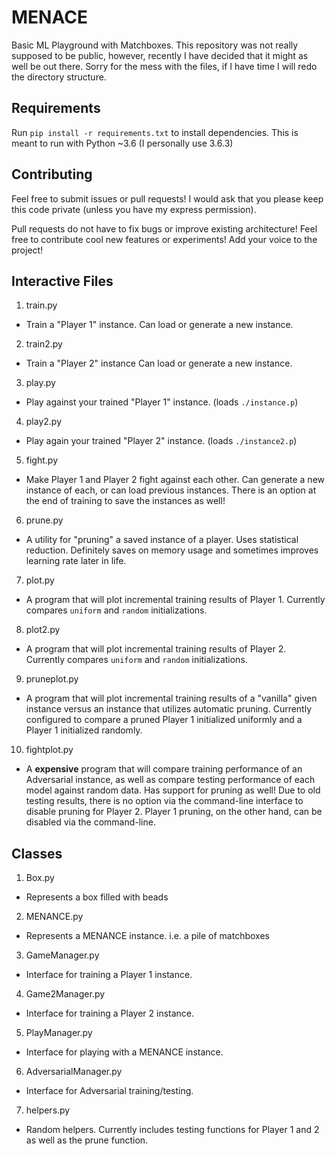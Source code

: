 # MENACE
Basic ML Playground with Matchboxes. This repository was not really supposed to be public, however, recently I have decided that it might as well be out there. Sorry for the mess with the files, if I have time I will redo the directory structure.

## Requirements
Run `pip install -r requirements.txt` to install dependencies.
This is meant to run with Python ~3.6 (I personally use 3.6.3)

## Contributing
Feel free to submit issues or pull requests! I would ask that you please keep this code private (unless you have my express permission).

Pull requests do not have to fix bugs or improve existing architecture! Feel free to contribute cool new features or experiments! Add your voice to the project!

## Interactive Files
1. train.py
  - Train a "Player 1" instance. Can load or generate a new instance.
2. train2.py
  - Train a "Player 2" instance Can load or generate a new instance.
3. play.py
  - Play against your trained "Player 1" instance. (loads `./instance.p`)
4. play2.py
  - Play again your trained "Player 2" instance. (loads `./instance2.p`)
5. fight.py
  - Make Player 1 and Player 2 fight against each other. Can generate a new instance of each, or can load previous instances. There is an option at the end of training to save the instances as well!
6. prune.py
  - A utility for "pruning" a saved instance of a player. Uses statistical reduction. Definitely saves on memory usage and sometimes improves learning rate later in life.
7. plot.py
  - A program that will plot incremental training results of Player 1. Currently compares `uniform` and `random` initializations.
8. plot2.py
  - A program that will plot incremental training results of Player 2. Currently compares `uniform` and `random` initializations.
9. pruneplot.py
  - A program that will plot incremental training results of a "vanilla" given instance versus an instance that utilizes automatic pruning. Currently configured to compare a pruned Player 1 initialized uniformly and a Player 1 initialized randomly.
10. fightplot.py
  - A **expensive** program that will compare training performance of an Adversarial instance, as well as compare testing performance of each model against random data. Has support for pruning as well! Due to old testing results, there is no option via the command-line interface to disable pruning for Player 2. Player 1 pruning, on the other hand, can be disabled via the command-line.

## Classes
1. Box.py
  - Represents a box filled with beads
2. MENANCE.py
  - Represents a MENANCE instance. i.e. a pile of matchboxes
3. GameManager.py
  - Interface for training a Player 1 instance.
4. Game2Manager.py
  - Interface for training a Player 2 instance.
5. PlayManager.py
  - Interface for playing with a MENANCE instance.
6. AdversarialManager.py
  - Interface for Adversarial training/testing.
7. helpers.py
  - Random helpers. Currently includes testing functions for Player 1 and 2 as well as the prune function.
